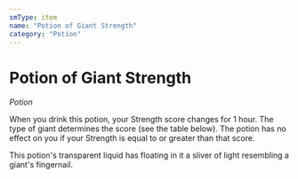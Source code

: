 ```yaml
---
smType: item
name: "Potion of Giant Strength"
category: "Potion"
---
```


# Potion of Giant Strength
*Potion*

When you drink this potion, your Strength score changes for 1 hour. The type of giant determines the score (see the table below). The potion has no effect on you if your Strength is equal to or greater than that score.

This potion's transparent liquid has floating in it a sliver of light resembling a giant's fingernail.
